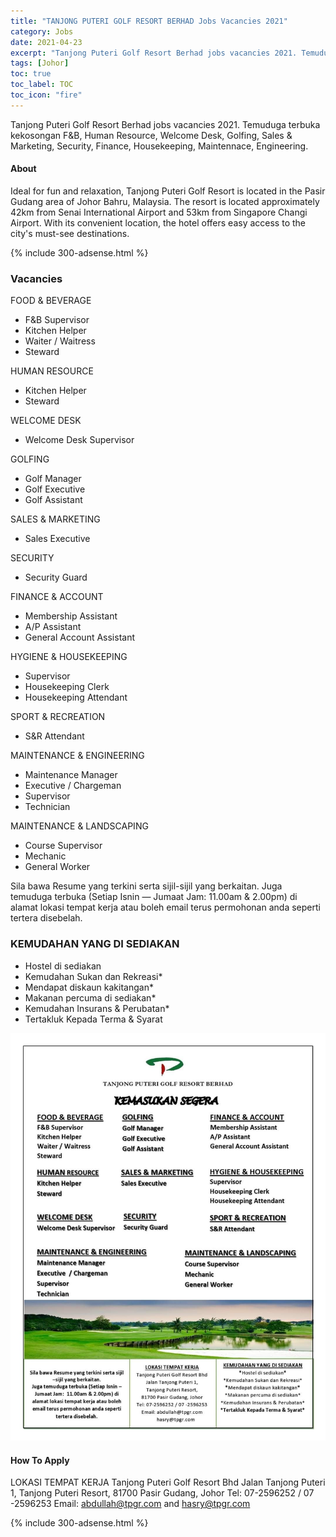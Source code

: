 ```yaml
---
title: "TANJONG PUTERI GOLF RESORT BERHAD Jobs Vacancies 2021" 
category: Jobs 
date: 2021-04-23
excerpt: "Tanjong Puteri Golf Resort Berhad jobs vacancies 2021. Temuduga terbuka kekosongan F&B, Human Resource, Welcome Desk, Golfing, Sales & Marketing, Security, Finance, Housekeeping, Maintennace, Engineering. " 
tags: [Johor] 
toc: true 
toc_label: TOC 
toc_icon: "fire" 
--- 
```


Tanjong Puteri Golf Resort Berhad jobs vacancies 2021. Temuduga terbuka kekosongan F&B, Human Resource, Welcome Desk, Golfing, Sales & Marketing, Security, Finance, Housekeeping, Maintennace, Engineering.

#### About
Ideal for fun and relaxation, Tanjong Puteri Golf Resort is located in the Pasir Gudang area of Johor Bahru, Malaysia. The resort is located approximately 42km from Senai International Airport and 53km from Singapore Changi Airport. With its convenient location, the hotel offers easy access to the city's must-see destinations.

{% include 300-adsense.html %} 

### Vacancies
FOOD & BEVERAGE
- F&B Supervisor
- Kitchen Helper
- Waiter / Waitress
- Steward

HUMAN RESOURCE
- Kitchen Helper
- Steward

WELCOME DESK
- Welcome Desk Supervisor

GOLFING
- Golf Manager
- Golf Executive
- Golf Assistant

SALES & MARKETING
- Sales Executive

SECURITY
- Security Guard

FINANCE & ACCOUNT
- Membership Assistant
- A/P Assistant
- General Account Assistant

HYGIENE & HOUSEKEEPING
- Supervisor
- Housekeeping Clerk
- Housekeeping Attendant

SPORT & RECREATION
- S&R Attendant

MAINTENANCE & ENGINEERING
- Maintenance Manager
- Executive / Chargeman
- Supervisor
- Technician

MAINTENANCE & LANDSCAPING
- Course Supervisor
- Mechanic
- General Worker

Sila bawa Resume yang terkini serta sijil-sijil yang berkaitan.
Juga temuduga terbuka (Setiap Isnin — Jumaat Jam: 11.00am & 2.00pm) di alamat lokasi tempat kerja atau boleh email terus permohonan anda seperti tertera disebelah.

### KEMUDAHAN YANG DI SEDIAKAN
* Hostel di sediakan
* Kemudahan Sukan dan Rekreasi*
* Mendapat diskaun kakitangan*
* Makanan percuma di sediakan*
* Kemudahan Insurans & Perubatan*
* Tertakluk Kepada Terma & Syarat

![Tanjong Puteri Golf Resort Vacancies April 2021!](/assets/images/2021-04/tanjong-puteri-golf-resort-berhad-johor-vacancies.jpg "Tanjong Puteri Golf Resort Vacancies April 2021")

#### How To Apply 
LOKASI TEMPAT KERJA
Tanjong Puteri Golf Resort Bhd
Jalan Tanjong Puteri 1,
Tanjong Puteri Resort,
81700 Pasir Gudang, Johor
Tel: 07-2596252 / 07 -2596253
Email: abdullah@tpgr.com and hasry@tpgr.com

{% include 300-adsense.html %} 